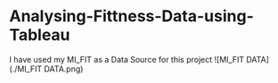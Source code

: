 # Analysing-Fittness-Data-using-Tableau
I have used my MI_FIT as a Data Source for this project
![MI_FIT DATA](./MI_FIT DATA.png)

